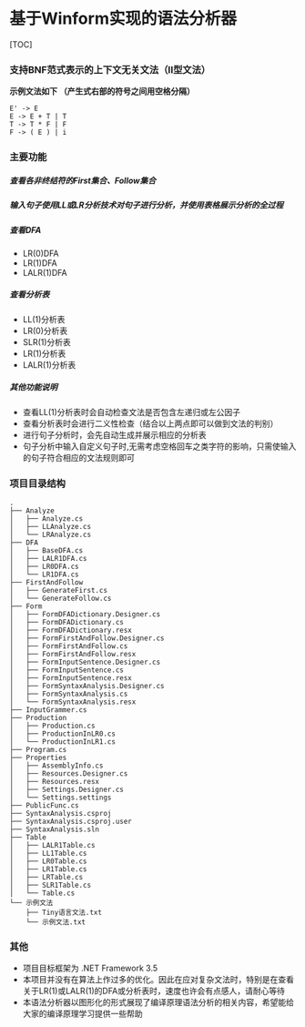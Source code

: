 # 基于Winform实现的语法分析器

[TOC]
### 支持BNF范式表示的上下文无关文法（II型文法）
**示例文法如下 （产生式右部的符号之间用空格分隔）**
```
E' -> E
E -> E + T | T
T -> T * F | F
F -> ( E ) | i
```



### 主要功能
##### 查看各非终结符的First集合、Follow集合 
##### 输入句子使用LL或LR分析技术对句子进行分析，并使用表格展示分析的全过程
##### 查看DFA
* LR(0)DFA
* LR(1)DFA
* LALR(1)DFA
##### 查看分析表
* LL(1)分析表
* LR(0)分析表
* SLR(1)分析表
* LR(1)分析表
* LALR(1)分析表
##### 其他功能说明
* 查看LL(1)分析表时会自动检查文法是否包含左递归或左公因子
* 查看分析表时会进行二义性检查（结合以上两点即可以做到文法的判别）
* 进行句子分析时，会先自动生成并展示相应的分析表
* 句子分析中输入自定义句子时,无需考虑空格回车之类字符的影响，只需使输入的句子符合相应的文法规则即可

### 项目目录结构
```
.
├── Analyze
│   ├── Analyze.cs
│   ├── LLAnalyze.cs
│   └── LRAnalyze.cs
├── DFA
│   ├── BaseDFA.cs
│   ├── LALR1DFA.cs
│   ├── LR0DFA.cs
│   └── LR1DFA.cs
├── FirstAndFollow
│   ├── GenerateFirst.cs
│   └── GenerateFollow.cs
├── Form
│   ├── FormDFADictionary.Designer.cs
│   ├── FormDFADictionary.cs
│   ├── FormDFADictionary.resx
│   ├── FormFirstAndFollow.Designer.cs
│   ├── FormFirstAndFollow.cs
│   ├── FormFirstAndFollow.resx
│   ├── FormInputSentence.Designer.cs
│   ├── FormInputSentence.cs
│   ├── FormInputSentence.resx
│   ├── FormSyntaxAnalysis.Designer.cs
│   ├── FormSyntaxAnalysis.cs
│   └── FormSyntaxAnalysis.resx
├── InputGrammer.cs
├── Production
│   ├── Production.cs
│   ├── ProductionInLR0.cs
│   └── ProductionInLR1.cs
├── Program.cs
├── Properties
│   ├── AssemblyInfo.cs
│   ├── Resources.Designer.cs
│   ├── Resources.resx
│   ├── Settings.Designer.cs
│   └── Settings.settings
├── PublicFunc.cs
├── SyntaxAnalysis.csproj
├── SyntaxAnalysis.csproj.user
├── SyntaxAnalysis.sln
├── Table
│   ├── LALR1Table.cs
│   ├── LL1Table.cs
│   ├── LR0Table.cs
│   ├── LR1Table.cs
│   ├── LRTable.cs
│   ├── SLR1Table.cs
│   └── Table.cs
└── 示例文法
    ├── Tiny语言文法.txt
    └── 示例文法.txt
```

### 其他
* 项目目标框架为 .NET Framework 3.5
* 本项目并没有在算法上作过多的优化。因此在应对复杂文法时，特别是在查看关于LR(1)或LALR(1)的DFA或分析表时，速度也许会有点感人，请耐心等待
* 本语法分析器以图形化的形式展现了编译原理语法分析的相关内容，希望能给大家的编译原理学习提供一些帮助